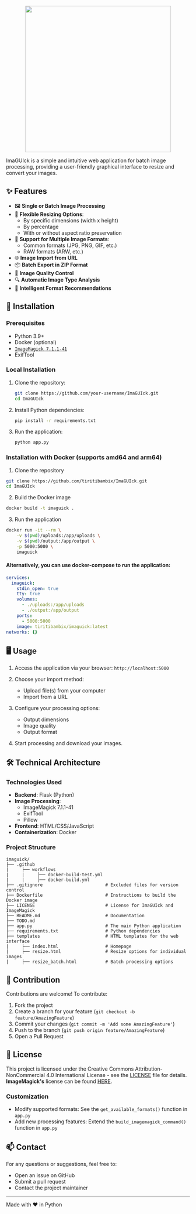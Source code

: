 <p align="center">
  <img src="https://i.postimg.cc/rFRD78SG/Ima-GUIck-logo-NOWM-50.png" width="400" />
</p>

ImaGUIck is a simple and intuitive web application for batch image processing, providing a user-friendly graphical interface to resize and convert your images.

## ✨ Features

- 🖼️ **Single or Batch Image Processing**
- 📏 **Flexible Resizing Options**:
  - By specific dimensions (width x height)
  - By percentage
  - With or without aspect ratio preservation
- 🔄 **Support for Multiple Image Formats**:
  - Common formats (JPG, PNG, GIF, etc.)
  - RAW formats (ARW, etc.)
- 🌐 **Image Import from URL**
- 📦 **Batch Export in ZIP Format**
- 🎨 **Image Quality Control**
- 🔍 **Automatic Image Type Analysis**
- 💾 **Intelligent Format Recommendations**

## 🚀 Installation

### Prerequisites

- Python 3.9+
- Docker (optional)
- [`ImageMagick 7.1.1-41`](https://github.com/ImageMagick/ImageMagick/releases/tag/7.1.1-41)
- ExifTool

### Local Installation

1. Clone the repository:
   ```bash
   git clone https://github.com/your-username/ImaGUIck.git
   cd ImaGUIck
   ```

2. Install Python dependencies:
   ```bash
   pip install -r requirements.txt
   ```

3. Run the application:
   ```bash
   python app.py
   ```

### Installation with Docker (supports amd64 and arm64)

1. Clone the repository

```bash
git clone https://github.com/tiritibambix/ImaGUIck.git
cd ImaGUIck
```

2. Build the Docker image

```bash
docker build -t imaguick .
```

3. Run the application

```bash
docker run -it --rm \
    -v $(pwd)/uploads:/app/uploads \
    -v $(pwd)/output:/app/output \
    -p 5000:5000 \
    imaguick
```
 
#### Alternatively, you can use docker-compose to run the application:

```yaml
services:
  imaguick:
    stdin_open: true
    tty: true
    volumes:
      - ./uploads:/app/uploads
      - ./output:/app/output
    ports:
      - 5000:5000
    image: tiritibambix/imaguick:latest
networks: {}
```

## 🖥️ Usage

1. Access the application via your browser: `http://localhost:5000`

2. Choose your import method:
   - Upload file(s) from your computer
   - Import from a URL

3. Configure your processing options:
   - Output dimensions
   - Image quality
   - Output format

4. Start processing and download your images.

## 🛠️ Technical Architecture

### Technologies Used

- **Backend**: Flask (Python)
- **Image Processing**: 
  - ImageMagick 7.1.1-41
  - ExifTool
  - Pillow
- **Frontend**: HTML/CSS/JavaScript
- **Containerization**: Docker

### Project Structure

```
imaguick/
├── .github
|     ├── workflows
|     |     ├── docker-build-test.yml
|     |     ├── docker-build.yml
├── .gitignore                        # Excluded files for version control
├── Dockerfile                        # Instructions to build the Docker image
├── LICENSE                           # License for ImaGUIck and ImageMagick
├── README.md                         # Documentation
├── TODO.md
├── app.py                            # The main Python application
├── requirements.txt                  # Python dependencies
├── templates                         # HTML templates for the web interface
|     ├── index.html                  # Homepage
|     ├── resize.html                 # Resize options for individual images
|     ├── resize_batch.html           # Batch processing options

```

## 🤝 Contribution

Contributions are welcome! To contribute:

1. Fork the project
2. Create a branch for your feature (`git checkout -b feature/AmazingFeature`)
3. Commit your changes (`git commit -m 'Add some AmazingFeature'`)
4. Push to the branch (`git push origin feature/AmazingFeature`)
5. Open a Pull Request

## 📝 License

This project is licensed under the Creative Commons Attribution-NonCommercial 4.0 International License - see the [LICENSE](LICENSE) file for details.   
**ImageMagick's** license can be found [HERE](https://github.com/tiritibambix/ImaGUIck/blob/main/LICENSE).


### Customization

- Modify supported formats: See the `get_available_formats()` function in `app.py`
- Add new processing features: Extend the `build_imagemagick_command()` function in `app.py`

## 📫 Contact

For any questions or suggestions, feel free to:
- Open an issue on GitHub
- Submit a pull request
- Contact the project maintainer

---

Made with ❤️ in Python
